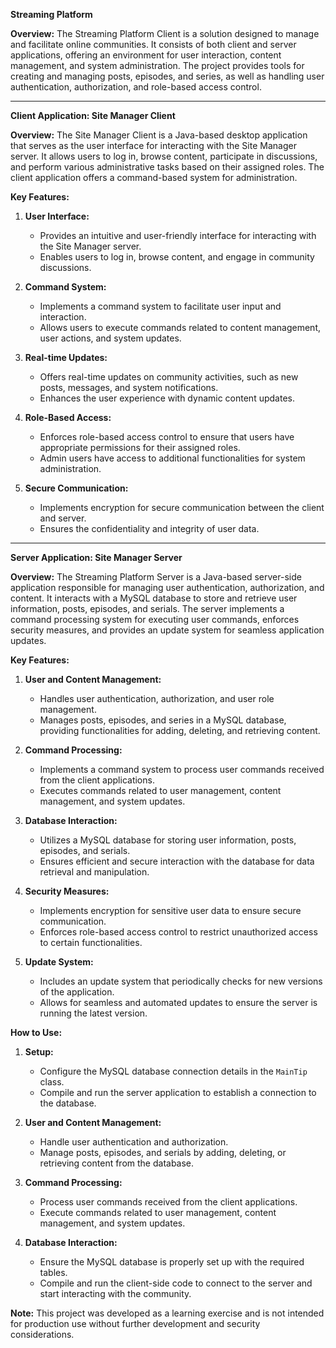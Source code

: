 **Streaming Platform**

**Overview:**
The Streaming Platform Client is a solution designed to manage and facilitate online communities. It consists of both client and server applications, offering an environment for user interaction, content management, and system administration. The project provides tools for creating and managing posts, episodes, and series, as well as handling user authentication, authorization, and role-based access control.

---

**Client Application: Site Manager Client**

**Overview:**
The Site Manager Client is a Java-based desktop application that serves as the user interface for interacting with the Site Manager server. It allows users to log in, browse content, participate in discussions, and perform various administrative tasks based on their assigned roles. The client application offers a command-based system for administration.

**Key Features:**

1. **User Interface:**
   - Provides an intuitive and user-friendly interface for interacting with the Site Manager server.
   - Enables users to log in, browse content, and engage in community discussions.

2. **Command System:**
   - Implements a command system to facilitate user input and interaction.
   - Allows users to execute commands related to content management, user actions, and system updates.

3. **Real-time Updates:**
   - Offers real-time updates on community activities, such as new posts, messages, and system notifications.
   - Enhances the user experience with dynamic content updates.

4. **Role-Based Access:**
   - Enforces role-based access control to ensure that users have appropriate permissions for their assigned roles.
   - Admin users have access to additional functionalities for system administration.

5. **Secure Communication:**
   - Implements encryption for secure communication between the client and server.
   - Ensures the confidentiality and integrity of user data.

---

**Server Application: Site Manager Server**

**Overview:**
The Streaming Platform Server is a Java-based server-side application responsible for managing user authentication, authorization, and content. It interacts with a MySQL database to store and retrieve user information, posts, episodes, and serials. The server implements a command processing system for executing user commands, enforces security measures, and provides an update system for seamless application updates.

**Key Features:**

1. **User and Content Management:**
   - Handles user authentication, authorization, and user role management.
   - Manages posts, episodes, and series in a MySQL database, providing functionalities for adding, deleting, and retrieving content.

2. **Command Processing:**
   - Implements a command system to process user commands received from the client applications.
   - Executes commands related to user management, content management, and system updates.

3. **Database Interaction:**
   - Utilizes a MySQL database for storing user information, posts, episodes, and serials.
   - Ensures efficient and secure interaction with the database for data retrieval and manipulation.

4. **Security Measures:**
   - Implements encryption for sensitive user data to ensure secure communication.
   - Enforces role-based access control to restrict unauthorized access to certain functionalities.

5. **Update System:**
   - Includes an update system that periodically checks for new versions of the application.
   - Allows for seamless and automated updates to ensure the server is running the latest version.

**How to Use:**

1. **Setup:**
   - Configure the MySQL database connection details in the `MainTip` class.
   - Compile and run the server application to establish a connection to the database.

2. **User and Content Management:**
   - Handle user authentication and authorization.
   - Manage posts, episodes, and serials by adding, deleting, or retrieving content from the database.

3. **Command Processing:**
   - Process user commands received from the client applications.
   - Execute commands related to user management, content management, and system updates.

4. **Database Interaction:**
   - Ensure the MySQL database is properly set up with the required tables.
   - Compile and run the client-side code to connect to the server and start interacting with the community.

**Note:**
This project was developed as a learning exercise and is not intended for production use without further development and security considerations.
